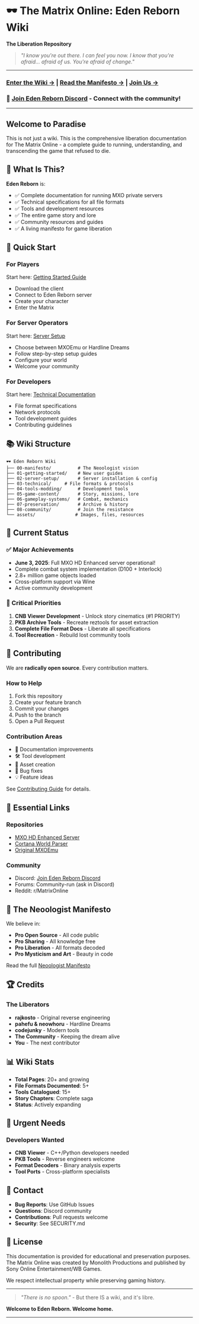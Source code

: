 # 🕶️ The Matrix Online: Eden Reborn Wiki
**The Liberation Repository**

> *"I know you're out there. I can feel you now. I know that you're afraid... afraid of us. You're afraid of change."*

---

### [Enter the Wiki →](index.md) | [Read the Manifesto →](00-manifesto/neoologist-manifesto.md) | [Join Us →](08-community/join-the-resistance.md)

### 🔗 **[Join Eden Reborn Discord](https://discord.gg/3QXTAGB9)** - Connect with the community!

---

## Welcome to Paradise

This is not just a wiki. This is the comprehensive liberation documentation for The Matrix Online - a complete guide to running, understanding, and transcending the game that refused to die.

## 🌟 What Is This?

**Eden Reborn** is:
- ✅ Complete documentation for running MXO private servers
- ✅ Technical specifications for all file formats
- ✅ Tools and development resources
- ✅ The entire game story and lore
- ✅ Community resources and guides
- ✅ A living manifesto for game liberation

## 🚀 Quick Start

### For Players
Start here: [Getting Started Guide](01-getting-started/index.md)
- Download the client
- Connect to Eden Reborn server
- Create your character
- Enter the Matrix

### For Server Operators
Start here: [Server Setup](02-server-setup/index.md)
- Choose between MXOEmu or Hardline Dreams
- Follow step-by-step setup guides
- Configure your world
- Welcome your community

### For Developers
Start here: [Technical Documentation](03-technical/index.md)
- File format specifications
- Network protocols
- Tool development guides
- Contributing guidelines

## 📚 Wiki Structure

```
🕶️ Eden Reborn Wiki
├── 00-manifesto/          # The Neoologist vision
├── 01-getting-started/    # New user guides
├── 02-server-setup/       # Server installation & config
├── 03-technical/     # File formats & protocols
├── 04-tools-modding/      # Development tools
├── 05-game-content/       # Story, missions, lore
├── 06-gameplay-systems/   # Combat, mechanics
├── 07-preservation/       # Archive & history
├── 08-community/          # Join the resistance
└── assets/               # Images, files, resources
```

## 🎯 Current Status

### ✅ Major Achievements
- **June 3, 2025**: Full MXO HD Enhanced server operational!
- Complete combat system implementation (D100 + Interlock)
- 2.8+ million game objects loaded
- Cross-platform support via Wine
- Active community development

### 🔴 Critical Priorities
1. **CNB Viewer Development** - Unlock story cinematics (#1 PRIORITY)
2. **PKB Archive Tools** - Recreate reztools for asset extraction
3. **Complete File Format Docs** - Liberate all specifications
4. **Tool Recreation** - Rebuild lost community tools

## 🤝 Contributing

We are **radically open source**. Every contribution matters.

### How to Help
1. Fork this repository
2. Create your feature branch
3. Commit your changes
4. Push to the branch
5. Open a Pull Request

### Contribution Areas
- 📝 Documentation improvements
- 🛠️ Tool development
- 🎨 Asset creation
- 🐛 Bug fixes
- 💡 Feature ideas

See [Contributing Guide](08-community/contribute.md) for details.

## 🔗 Essential Links

### Repositories
- [MXO HD Enhanced Server](https://github.com/hdneo/mxo-hd)
- [Cortana World Parser](https://github.com/hdneo/cortana-python)
- [Original MXOEmu](https://github.com/rajkosto/mxoemu)

### Community
- Discord: [Join Eden Reborn Discord](https://discord.gg/3QXTAGB9)
- Forums: Community-run (ask in Discord)
- Reddit: r/MatrixOnline

## 📖 The Neoologist Manifesto

We believe in:
- **Pro Open Source** - All code public
- **Pro Sharing** - All knowledge free
- **Pro Liberation** - All formats decoded
- **Pro Mysticism and Art** - Beauty in code

Read the full [Neoologist Manifesto](00-manifesto/neoologist-manifesto.md)

## 🏆 Credits

### The Liberators
- **rajkosto** - Original reverse engineering
- **pahefu & neowhoru** - Hardline Dreams
- **codejunky** - Modern tools
- **The Community** - Keeping the dream alive
- **You** - The next contributor

## 📊 Wiki Stats

- **Total Pages**: 20+ and growing
- **File Formats Documented**: 5+
- **Tools Catalogued**: 15+
- **Story Chapters**: Complete saga
- **Status**: Actively expanding

## 🚨 Urgent Needs

### Developers Wanted
- **CNB Viewer** - C++/Python developers needed
- **PKB Tools** - Reverse engineers welcome
- **Format Decoders** - Binary analysis experts
- **Tool Ports** - Cross-platform specialists

## 💬 Contact

- **Bug Reports**: Use GitHub Issues
- **Questions**: Discord community
- **Contributions**: Pull requests welcome
- **Security**: See SECURITY.md

## 📜 License

This documentation is provided for educational and preservation purposes. The Matrix Online was created by Monolith Productions and published by Sony Online Entertainment/WB Games.

We respect intellectual property while preserving gaming history.

---

> *"There is no spoon."* - But there IS a wiki, and it's libre.

**Welcome to Eden Reborn. Welcome home.**

---